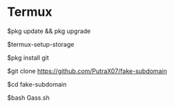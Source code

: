 # Termux




$pkg update && pkg upgrade

$termux-setup-storage

$pkg install git

$git clone https://github.com/PutraX07/fake-subdomain

$cd fake-subdomain

$bash Gass.sh
